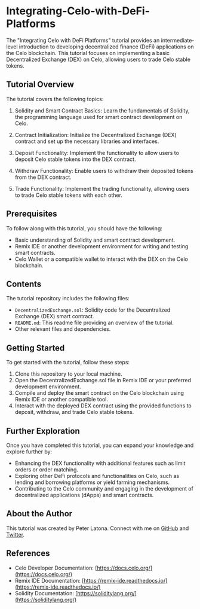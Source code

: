 # Integrating-Celo-with-DeFi-Platforms


The "Integrating Celo with DeFi Platforms" tutorial provides an intermediate-level introduction to developing decentralized finance (DeFi) applications on the Celo blockchain. This tutorial focuses on implementing a basic Decentralized Exchange (DEX) on Celo, allowing users to trade Celo stable tokens.

## Tutorial Overview

The tutorial covers the following topics:

1. Solidity and Smart Contract Basics: Learn the fundamentals of Solidity, the programming language used for smart contract development on Celo.

2. Contract Initialization: Initialize the Decentralized Exchange (DEX) contract and set up the necessary libraries and interfaces.

3. Deposit Functionality: Implement the functionality to allow users to deposit Celo stable tokens into the DEX contract.

4. Withdraw Functionality: Enable users to withdraw their deposited tokens from the DEX contract.

5. Trade Functionality: Implement the trading functionality, allowing users to trade Celo stable tokens with each other.

## Prerequisites

To follow along with this tutorial, you should have the following:

- Basic understanding of Solidity and smart contract development.
- Remix IDE or another development environment for writing and testing smart contracts.
- Celo Wallet or a compatible wallet to interact with the DEX on the Celo blockchain.

## Contents

The tutorial repository includes the following files:

- `DecentralizedExchange.sol`: Solidity code for the Decentralized Exchange (DEX) smart contract.
- `README.md`: This readme file providing an overview of the tutorial.
- Other relevant files and dependencies.

## Getting Started

To get started with the tutorial, follow these steps:

1. Clone this repository to your local machine.
2. Open the DecentralizedExchange.sol file in Remix IDE or your preferred development environment.
3. Compile and deploy the smart contract on the Celo blockchain using Remix IDE or another compatible tool.
4. Interact with the deployed DEX contract using the provided functions to deposit, withdraw, and trade Celo stable tokens.

## Further Exploration

Once you have completed this tutorial, you can expand your knowledge and explore further by:

- Enhancing the DEX functionality with additional features such as limit orders or order matching.
- Exploring other DeFi protocols and functionalities on Celo, such as lending and borrowing platforms or yield farming mechanisms.
- Contributing to the Celo community and engaging in the development of decentralized applications (dApps) and smart contracts.

## About the Author

This tutorial was created by Peter Latona. Connect with me on [GitHub](https://github.com/SasaniEldis) and [Twitter](https://twitter.com/Sasani_Eldis).

## References

- Celo Developer Documentation: [https://docs.celo.org/](https://docs.celo.org/)
- Remix IDE Documentation: [https://remix-ide.readthedocs.io/](https://remix-ide.readthedocs.io/)
- Solidity Documentation: [https://soliditylang.org/](https://soliditylang.org/)

